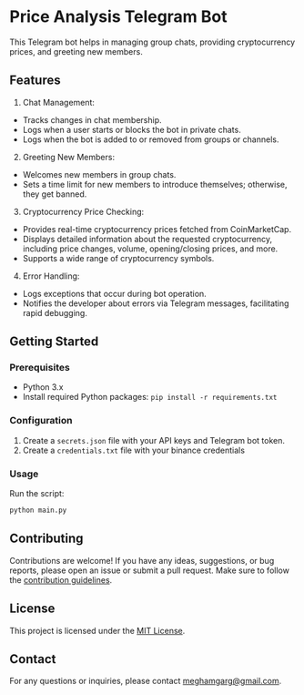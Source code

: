 # Price Analysis Telegram Bot

This Telegram bot helps in managing group chats, providing cryptocurrency prices, and greeting new members.

## Features

1. Chat Management:

- Tracks changes in chat membership.
- Logs when a user starts or blocks the bot in private chats.
- Logs when the bot is added to or removed from groups or channels.

2. Greeting New Members:

- Welcomes new members in group chats.
- Sets a time limit for new members to introduce themselves; otherwise, they get banned.

3. Cryptocurrency Price Checking:

- Provides real-time cryptocurrency prices fetched from CoinMarketCap.
- Displays detailed information about the requested cryptocurrency, including price changes, volume, opening/closing prices, and more.
- Supports a wide range of cryptocurrency symbols.

4. Error Handling:

- Logs exceptions that occur during bot operation.
- Notifies the developer about errors via Telegram messages, facilitating rapid debugging.

## Getting Started

### Prerequisites

- Python 3.x
- Install required Python packages: `pip install -r requirements.txt`

### Configuration

1. Create a `secrets.json` file with your API keys and Telegram bot token.
2. Create a `credentials.txt` file with your binance credentials

### Usage

Run the script:

```bash
python main.py
```

## Contributing

Contributions are welcome! If you have any ideas, suggestions, or bug reports, please open an issue or submit a pull request. Make sure to follow the [contribution guidelines](CONTRIBUTING.md).

## License

This project is licensed under the [MIT License](LICENSE).

## Contact

For any questions or inquiries, please contact [meghamgarg@gmail.com](mailto:meghamgarg@gmail.com).
